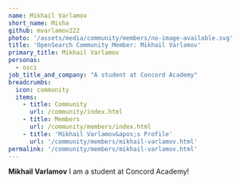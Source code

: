 ```yaml
---
name: Mikhail Varlamov
short_name: Misha
github: mvarlamov222
photo: '/assets/media/community/members/no-image-available.svg'
title: 'OpenSearch Community Member: Mikhail Varlamov'
primary_title: Mikhail Varlamov
personas:
  - osci
job_title_and_company: "A student at Concord Academy"
breadcrumbs:
  icon: community
  items:
    - title: Community
      url: /community/index.html
    - title: Members
      url: /community/members/index.html
    - title: 'Mikhail Varlamov&apos;s Profile'
      url: '/community/members/mikhail-varlamov.html'
permalink: '/community/members/mikhail-varlamov.html'
---
```


**Mikhail Varlamov** I am a student at Concord Academy!
